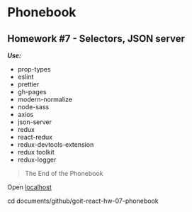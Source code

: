 # Phonebook

## Homework #7 - Selectors, JSON server

**_Use:_**

- prop-types
- eslint
- prettier
- gh-pages
- modern-normalize
- node-sass
- axios
- json-server
- redux
- react-redux
- redux-devtools-extension
- redux toolkit
- redux-logger

> The End of the Phonebook

Open [localhost](http://localhost:3000)

cd documents/github/goit-react-hw-07-phonebook
